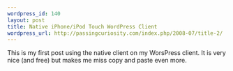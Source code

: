 ```yaml
--- 
wordpress_id: 140
layout: post
title: Native iPhone/iPod Touch WordPress Client
wordpress_url: http://passingcuriosity.com/index.php/2008-07/title-2/
---
```

This is my first post using the native client on my WorsPress client. It is very nice (and free) but makes me miss copy and paste even more.
